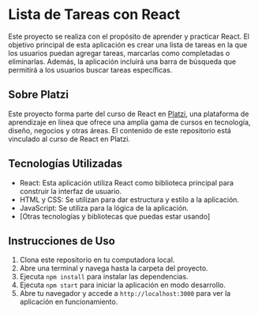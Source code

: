 # Lista de Tareas con React

Este proyecto se realiza con el propósito de aprender y practicar React. El objetivo principal de esta aplicación es crear una lista de tareas en la que los usuarios puedan agregar tareas, marcarlas como completadas o eliminarlas. Además, la aplicación incluirá una barra de búsqueda que permitirá a los usuarios buscar tareas específicas.

## Sobre Platzi

Este proyecto forma parte del curso de React en [Platzi](https://platzi.com/), una plataforma de aprendizaje en línea que ofrece una amplia gama de cursos en tecnología, diseño, negocios y otras áreas. El contenido de este repositorio está vinculado al curso de React en Platzi.

## Tecnologías Utilizadas

- React: Esta aplicación utiliza React como biblioteca principal para construir la interfaz de usuario.
- HTML y CSS: Se utilizan para dar estructura y estilo a la aplicación.
- JavaScript: Se utiliza para la lógica de la aplicación.
- [Otras tecnologías y bibliotecas que puedas estar usando]

## Instrucciones de Uso

1. Clona este repositorio en tu computadora local.
2. Abre una terminal y navega hasta la carpeta del proyecto.
3. Ejecuta `npm install` para instalar las dependencias.
4. Ejecuta `npm start` para iniciar la aplicación en modo desarrollo.
5. Abre tu navegador y accede a `http://localhost:3000` para ver la aplicación en funcionamiento.
